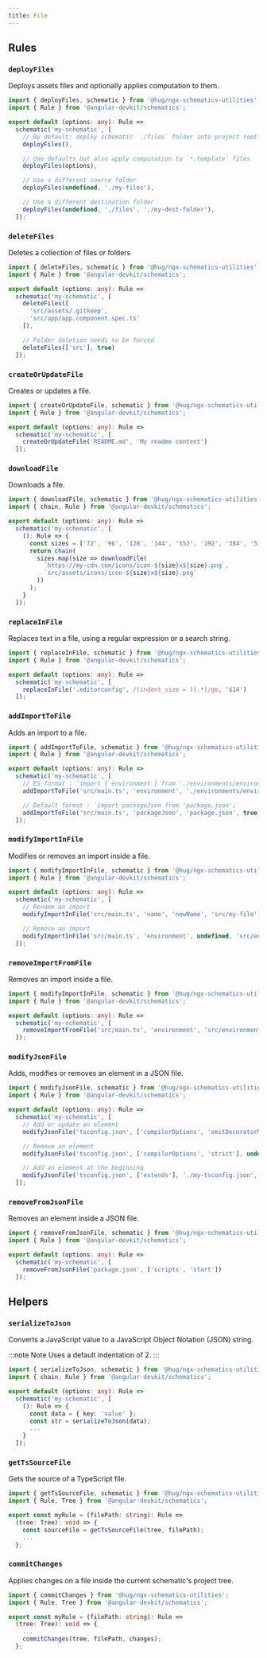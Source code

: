 ```yaml
---
title: File
---
```


## Rules

### `deployFiles`

Deploys assets files and optionally applies computation to them.

```ts {7,10,13,16}
import { deployFiles, schematic } from '@hug/ngx-schematics-utilities';
import { Rule } from '@angular-devkit/schematics';

export default (options: any): Rule =>
  schematic('my-schematic', [
    // By default: deploy schematic `./files` folder into project root folder
    deployFiles(),

    // Use defaults but also apply computation to `*.template` files
    deployFiles(options),

    // Use a different source folder
    deployFiles(undefined, './my-files'),

    // Use a different destination folder
    deployFiles(undefined, './files', './my-dest-folder'),
  ]);
```

### `deleteFiles`

Deletes a collection of files or folders

```ts {6-9,12}
import { deleteFiles, schematic } from '@hug/ngx-schematics-utilities';
import { Rule } from '@angular-devkit/schematics';

export default (options: any): Rule =>
  schematic('my-schematic', [
    deleteFiles([
      'src/assets/.gitkeep',
      'src/app/app.component.spec.ts'
    ]),

    // Folder deletion needs to be forced
    deleteFiles(['src'], true)
  ]);
```

### `createOrUpdateFile`

Creates or updates a file.

```ts {6}
import { createOrUpdateFile, schematic } from '@hug/ngx-schematics-utilities';
import { Rule } from '@angular-devkit/schematics';

export default (options: any): Rule =>
  schematic('my-schematic', [
    createOrUpdateFile('README.md', 'My readme content')
  ]);
```

### `downloadFile`

Downloads a file.

```ts {9-12}
import { downloadFile, schematic } from '@hug/ngx-schematics-utilities';
import { chain, Rule } from '@angular-devkit/schematics';

export default (options: any): Rule =>
  schematic('my-schematic', [
    (): Rule => {
      const sizes = ['72', '96', '128', '144', '152', '192', '384', '512'];
      return chain(
        sizes.map(size => downloadFile(
          `https://my-cdn.com/icons/icon-${size}x${size}.png`,
          `src/assets/icons/icon-${size}x${size}.png`
        ))
      );
    }
  ]);
```

### `replaceInFile`

Replaces text in a file, using a regular expression or a search string.

```ts {6}
import { replaceInFile, schematic } from '@hug/ngx-schematics-utilities';
import { Rule } from '@angular-devkit/schematics';

export default (options: any): Rule =>
  schematic('my-schematic', [
    replaceInFile('.editorconfig', /(indent_size = )(.*)/gm, '$14')
  ]);
```

### `addImportToFile`

Adds an import to a file.

```ts {7,10}
import { addImportToFile, schematic } from '@hug/ngx-schematics-utilities';
import { Rule } from '@angular-devkit/schematics';

export default (options: any): Rule =>
  schematic('my-schematic', [
    // ES format : `import { environment } from './environments/environment';`
    addImportToFile('src/main.ts', 'environment', './environments/environment'),

    // Default format : `import packageJson from 'package.json';`
    addImportToFile('src/main.ts', 'packageJson', 'package.json', true)
  ]);
```

### `modifyImportInFile`

Modifies or removes an import inside a file.

```ts {7,10}
import { modifyImportInFile, schematic } from '@hug/ngx-schematics-utilities';
import { Rule } from '@angular-devkit/schematics';

export default (options: any): Rule =>
  schematic('my-schematic', [
    // Rename an import
    modifyImportInFile('src/main.ts', 'name', 'newName', 'src/my-file');

    // Remove an import
    modifyImportInFile('src/main.ts', 'environment', undefined, 'src/environments/environment');
  ]);
```

### `removeImportFromFile`

Removes an import inside a file.

```ts {6}
import { modifyImportInFile, schematic } from '@hug/ngx-schematics-utilities';
import { Rule } from '@angular-devkit/schematics';

export default (options: any): Rule =>
  schematic('my-schematic', [
    removeImportFromFile('src/main.ts', 'environment', 'src/environments/environment');
  ]);
```

### `modifyJsonFile`

Adds, modifies or removes an element in a JSON file.

```ts {7,10,13}
import { modifyJsonFile, schematic } from '@hug/ngx-schematics-utilities';
import { Rule } from '@angular-devkit/schematics';

export default (options: any): Rule =>
  schematic('my-schematic', [
    // Add or update an element
    modifyJsonFile('tsconfig.json', ['compilerOptions', 'emitDecoratorMetadata'], true),

    // Remove an element
    modifyJsonFile('tsconfig.json', ['compilerOptions', 'strict'], undefined),

    // Add an element at the beginning
    modifyJsonFile('tsconfig.json', ['extends'], './my-tsconfig.json', () => 0)
  ]);
```

### `removeFromJsonFile`

Removes an element inside a JSON file.

```ts {6}
import { removeFromJsonFile, schematic } from '@hug/ngx-schematics-utilities';
import { Rule } from '@angular-devkit/schematics';

export default (options: any): Rule =>
  schematic('my-schematic', [
    removeFromJsonFile('package.json', ['scripts', 'start'])
  ]);
```

## Helpers

### `serializeToJson`

Converts a JavaScript value to a JavaScript Object Notation (JSON) string.

:::note Note
Uses a default indentation of 2.
:::

```ts {8}
import { serializeToJson, schematic } from '@hug/ngx-schematics-utilities';
import { chain, Rule } from '@angular-devkit/schematics';

export default (options: any): Rule =>
  schematic('my-schematic', [
    (): Rule => {
      const data = { key: 'value' };
      const str = serializeToJson(data);
      ...
    }
  ]);
```

### `getTsSourceFile`

Gets the source of a TypeScript file.

```ts {6}
import { getTsSourceFile, schematic } from '@hug/ngx-schematics-utilities';
import { Rule, Tree } from '@angular-devkit/schematics';

export const myRule = (filePath: string): Rule =>
  (tree: Tree): void => {
    const sourceFile = getTsSourceFile(tree, filePath);
    ...
  };
```

### `commitChanges`

Applies changes on a file inside the current schematic's project tree.

```ts {7}
import { commitChanges } from '@hug/ngx-schematics-utilities';
import { Rule, Tree } from '@angular-devkit/schematics';

export const myRule = (filePath: string): Rule =>
  (tree: Tree): void => {
    ...
    commitChanges(tree, filePath, changes);
  };
```
